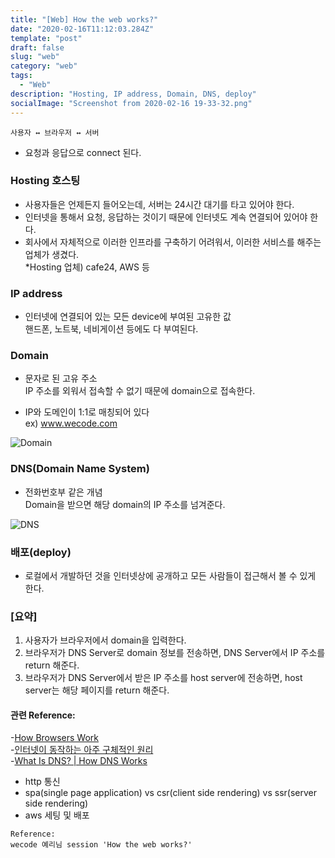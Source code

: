 ```yaml
---
title: "[Web] How the web works?"
date: "2020-02-16T11:12:03.284Z"
template: "post"
draft: false
slug: "web"
category: "web"
tags:
  - "Web"
description: "Hosting, IP address, Domain, DNS, deploy"
socialImage: "Screenshot from 2020-02-16 19-33-32.png"
---
```


<p>

```
사용자 ↔ 브라우저 ↔ 서버
```    
* 요청과 응답으로 connect 된다.


### Hosting 호스팅

- 사용자들은 언제든지 들어오는데, 서버는 24시간 대기를 타고 있어야 한다.
- 인터넷을 통해서 요청, 응답하는 것이기 때문에 인터넷도 계속 연결되어 있어야 한다.
- 회사에서 자체적으로 이러한 인프라를 구축하기 어려워서, 이러한 서비스를 해주는 업체가 생겼다.\
    *Hosting 업체) cafe24, AWS 등

### IP address

- 인터넷에 연결되어 있는 모든 device에 부여된 고유한 값\
    핸드폰, 노트북, 네비게이션 등에도 다 부여된다. 

### Domain

- 문자로 된 고유 주소\
    IP 주소를 외워서 접속할 수 없기 때문에 domain으로 접속한다.

- IP와 도메인이 1:1로 매칭되어 있다\
    ex) www.wecode.com

![Domain](https://user-images.githubusercontent.com/53142539/77428714-e5651200-6e1b-11ea-9dc6-bbe912475228.png)

### DNS(Domain Name System)

- 전화번호부 같은 개념\
    Domain을 받으면 해당 domain의 IP 주소를 넘겨준다.

![DNS](https://user-images.githubusercontent.com/53142539/77428720-e72ed580-6e1b-11ea-81c6-1bd3187ecab8.png)

### 배포(deploy)

- 로컬에서 개발하던 것을 인터넷상에 공개하고 모든 사람들이 접근해서 볼 수 있게 한다.

### [요약]
1) 사용자가 브라우저에서 domain을 입력한다.
2) 브라우저가 DNS Server로 domain 정보를 전송하면, DNS Server에서 IP 주소를 return 해준다.
3) 브라우저가 DNS Server에서 받은 IP 주소를 host server에 전송하면, host server는 해당 페이지를 return 해준다.

<p>

#### 관련 Reference:

-[How Browsers Work](https://velog.io/@devzunky/TIL-no.97-WEB-3-How-Browsers-Work-xck59bsuxf)\
-[인터넷이 동작하는 아주 구체적인 원리](https://parksb.github.io/article/36.html?fbclid=IwAR15UeD4WM0Z0TZ4TTjjKGIfR3qnQiXPdEKWh73_2uPaSP12Qi51QjSm-Dw)\
-[What Is DNS? | How DNS Works](https://www.cloudflare.com/learning/dns/what-is-dns/)

<p>

- http 통신
- spa(single page application) vs csr(client side rendering) vs ssr(server side rendering)
- aws 세팅 및 배포

```
Reference:
wecode 예리님 session 'How the web works?'
```